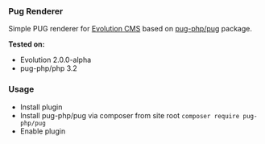 ### Pug Renderer

Simple PUG renderer for [Evolution CMS](https://evo.im/) based on [pug-php/pug](https://github.com/pug-php/pug) package.

 **Tested on:**
- Evolution 2.0.0-alpha
- pug-php/php 3.2

### Usage
* Install plugin
* Install pug-php/pug via composer from site root `composer require pug-php/pug`
* Enable plugin